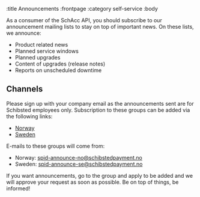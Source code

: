 :title Announcements
:frontpage
:category self-service
:body

As a consumer of the SchAcc API, you should subscribe to our announcement mailing
lists to stay on top of important news. On these lists, we announce:

- Product related news
- Planned service windows
- Planned upgrades
- Content of upgrades (release notes)
- Reports on unscheduled downtime

## Channels

Please sign up with your company email as the announcements sent are for Schibsted employees only.
Subscription to these groups can be added via the following links:

- [Norway](https://groups.google.com/a/schibstedpayment.no/group/spid-announce-no)
- [Sweden](https://groups.google.com/a/schibstedpayment.no/group/spid-announce-se)

E-mails to these groups will come from:

- Norway: spid-announce-no@schibstedpayment.no
- Sweden: spid-announce-se@schibstedpayment.no

If you want announcements, go to the group and apply to be added and we will approve
your request as soon as possible. Be on top of things, be informed!
